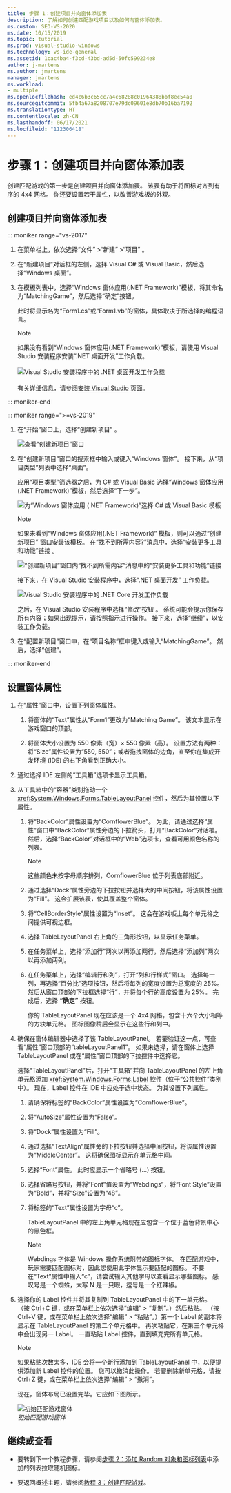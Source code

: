 ```yaml
---
title: 步骤 1：创建项目并向窗体添加表
description: 了解如何创建匹配游戏项目以及如何向窗体添加表。
ms.custom: SEO-VS-2020
ms.date: 10/15/2019
ms.topic: tutorial
ms.prod: visual-studio-windows
ms.technology: vs-ide-general
ms.assetid: 1cac4ba4-f3cd-43bd-ad5d-50fc599234e8
author: j-martens
ms.author: jmartens
manager: jmartens
ms.workload:
- multiple
ms.openlocfilehash: ed4c6b3c65cc7a4c68288c01964388bbf8ec54a0
ms.sourcegitcommit: 5fb4a67a8208707e79dc09601e8db70b16ba7192
ms.translationtype: HT
ms.contentlocale: zh-CN
ms.lasthandoff: 06/17/2021
ms.locfileid: "112306418"
---
```

# <a name="step-1-create-a-project-and-add-a-table-to-your-form"></a>步骤 1：创建项目并向窗体添加表

创建匹配游戏的第一步是创建项目并向窗体添加表。 该表有助于将图标对齐到有序的 4x4 网格。 你还要设置若干属性，以改善游戏板的外观。

## <a name="to-create-a-project-and-add-a-table-to-your-form"></a>创建项目并向窗体添加表

::: moniker range="vs-2017"

1. 在菜单栏上，依次选择“文件”  >“新建”  >“项目”  。

1. 在“新建项目”对话框的左侧，选择 Visual C# 或 Visual Basic，然后选择“Windows 桌面”。

1. 在模板列表中，选择“Windows 窗体应用(.NET Framework)”模板，将其命名为“MatchingGame”，然后选择“确定”按钮。

    此时将显示名为“Form1.cs”或“Form1.vb”的窗体，具体取决于所选择的编程语言。

   > [!NOTE]
   > 如果没有看到“Windows 窗体应用(.NET Framework)”模板，请使用 Visual Studio 安装程序安装“.NET 桌面开发”工作负载。<br/><br/>![Visual Studio 安装程序中的 .NET 桌面开发工作负载](../ide/media/dot-net-desktop-dev-workload.png)<br/><br/> 有关详细信息，请参阅[安装 Visual Studio](../install/install-visual-studio.md) 页面。

::: moniker-end

::: moniker range=">=vs-2019"

1. 在“开始”窗口上，选择“创建新项目”  。

   ![查看“创建新项目”窗口](../get-started/media/vs-2019/create-new-project-dark-theme.png)

1. 在“创建新项目”窗口的搜索框中输入或键入“Windows 窗体”。 接下来，从“项目类型”列表中选择“桌面”。

   应用“项目类型”筛选器之后，为 C# 或 Visual Basic 选择“Windows 窗体应用(.NET Framework)”模板，然后选择“下一步”。

   ![为“Windows 窗体应用 (.NET Framework)”选择 C# 或 Visual Basic 模板](./media/create-new-project-search-winforms-filtered.png)

   > [!NOTE]
   > 如果未看到“Windows 窗体应用(.NET Framework)”  模板，则可以通过“创建新项目”  窗口安装该模板。 在“找不到所需内容?”消息中，选择“安装更多工具和功能”链接   。
   >
   > ![“创建新项目”窗口内“找不到所需内容”消息中的“安装更多工具和功能”链接](../get-started/media/vs-2019/not-finding-what-looking-for.png)
   >
   > 接下来，在 Visual Studio 安装程序中，选择“.NET 桌面开发”  工作负载。
   >
   > ![Visual Studio 安装程序中的 .NET Core 开发工作负载](../ide/media/install-dot-net-desktop-env.png)
   >
   > 之后，在 Visual Studio 安装程序中选择“修改”按钮  。 系统可能会提示你保存所有内容；如果出现提示，请按照指示进行操作。 接下来，选择“继续”，以安装工作负载。

1. 在“配置新项目”窗口中，在“项目名称”框中键入或输入“MatchingGame”。 然后，选择“创建”。

::: moniker-end

## <a name="to-set-properties-for-a-form"></a>设置窗体属性

1. 在“属性”窗口中，设置下列窗体属性。

   1. 将窗体的“Text”属性从“Form1”更改为“Matching Game”。 该文本显示在游戏窗口的顶部。

   2. 将窗体大小设置为 550 像素（宽）× 550 像素（高）。 设置方法有两种：将“Size”属性设置为“550, 550”；或者拖拽窗体的边角，直至你在集成开发环境 (IDE) 的右下角看到正确大小。

2. 通过选择 IDE 左侧的“工具箱”选项卡显示工具箱。

3. 从工具箱中的“容器”类别拖动一个 <xref:System.Windows.Forms.TableLayoutPanel> 控件，然后为其设置以下属性。

   1. 将“BackColor”属性设置为“CornflowerBlue”。 为此，请通过选择“属性”窗口中“BackColor”属性旁边的下拉箭头，打开“BackColor”对话框。  然后，选择“BackColor”对话框中的“Web”选项卡，查看可用颜色名称的列表。

      > [!NOTE]
      > 这些颜色未按字母顺序排列，CornflowerBlue 位于列表底部附近。

   2. 通过选择“Dock”属性旁边的下拉按钮并选择大的中间按钮，将该属性设置为“Fill”。 这会扩展该表，使其覆盖整个窗体。

   3. 将“CellBorderStyle”属性设置为“Inset”。 这会在游戏板上每个单元格之间提供可视边框。

   4. 选择 TableLayoutPanel 右上角的三角形按钮，以显示任务菜单。

   5. 在任务菜单上，选择“添加行”两次以再添加两行，然后选择“添加列”两次以再添加两列。

   6. 在任务菜单上，选择“编辑行和列”，打开“列和行样式”窗口。 选择每一列，再选择“百分比”选项按钮，然后将每列的宽度设置为总宽度的 25%。 然后从窗口顶部的下拉框选择“行”，并将每个行的高度设置为 25%。 完成后，选择 **“确定”** 按钮。

      你的 TableLayoutPanel 现在应该是一个 4x4 网格，包含十六个大小相等的方块单元格。 图标图像稍后会显示在这些行和列中。

4. 确保在窗体编辑器中选择了该 TableLayoutPanel。 若要验证这一点，可查看“属性”窗口顶部的“tableLayoutPanel1”。 如果未选择，请在窗体上选择 TableLayoutPanel 或在“属性”窗口顶部的下拉控件中选择它。

    选择“TableLayoutPanel”后，打开“工具箱”并向 TableLayoutPanel 的左上角单元格添加 <xref:System.Windows.Forms.Label> 控件（位于“公共控件”类别中）。 现在，Label 控件在 IDE 中应处于选中状态。 为其设置下列属性。

   1. 请确保将标签的“BackColor”属性设置为“CornflowerBlue”。

   2. 将“AutoSize”属性设置为“False”。

   3. 将“Dock”属性设置为“Fill”。

   4. 通过选择“TextAlign”属性旁的下拉按钮并选择中间按钮，将该属性设置为“MiddleCenter”。 这将确保图标显示在单元格中间。

   5. 选择“Font”属性。 此时应显示一个省略号 (...) 按钮。

   6. 选择省略号按钮，并将“Font”值设置为“Webdings”，将“Font Style”设置为“Bold”，并将“Size”设置为“48”。

   7. 将标签的“Text”属性设置为字母“c”。

        TableLayoutPanel 中的左上角单元格现在应包含一个位于蓝色背景中心的黑色框。

       > [!NOTE]
       > Webdings 字体是 Windows 操作系统附带的图标字体。 在匹配游戏中，玩家需要匹配图标对，因此您使用此字体显示要匹配的图标。 不要在“Text”属性中输入“c”，请尝试输入其他字母以查看显示哪些图标。 感叹号是一个蜘蛛，大写 N 是一只眼，逗号是一个红辣椒。

5. 选择你的 Label 控件并将其复制到 TableLayoutPanel 中的下一单元格。 （按 Ctrl+C 键，或在菜单栏上依次选择“编辑” > “复制”。）然后粘贴。 （按 Ctrl+V 键，或在菜单栏上依次选择“编辑” > “粘贴”。）第一个 Label 的副本将显示在 TableLayoutPanel 的第二个单元格中。 再次粘贴它，在第三个单元格中会出现另一 Label。 一直粘贴 Label 控件，直到填充完所有单元格。

   > [!NOTE]
   > 如果粘贴次数太多，IDE 会将一个新行添加到 TableLayoutPanel 中，以便提供添加新 Label 控件的位置。 您可以撤消此操作。 若要删除新单元格，请按 Ctrl+Z 键，或在菜单栏上依次选择“编辑” > “撤消”。

    现在，窗体布局已设置完毕。它应如下图所示。

    ![初始匹配游戏窗体](../ide/media/express_tut4step1.png)<br/>*初始匹配游戏窗体*

## <a name="to-continue-or-review"></a>继续或查看

- 要转到下一个教程步骤，请参阅[步骤 2：添加 Random 对象和图标列表](../ide/step-2-add-a-random-object-and-a-list-of-icons.md)中添加的列表拉取随机图标。

- 要返回概述主题，请参阅[教程 3：创建匹配游戏](../ide/tutorial-3-create-a-matching-game.md)。
